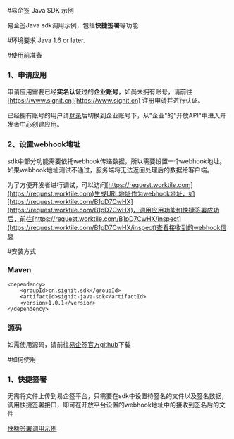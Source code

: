 
#易企签 Java SDK 示例

易企签Java sdk调用示例，包括**快捷签署**等功能

#环境要求
Java 1.6 or later.

#使用前准备
### 1、申请应用
申请应用需要已经**实名认证**过的**企业账号**，如尚未拥有账号，请前往[https://www.signit.cn](https://www.signit.cn) 注册申请并进行认证。

已经拥有账号的用户请[登录](https://app.signit.cn/login)后切换到企业账号下，从"企业"的"开放API"中进入开发者中心创建应用。

### 2、设置webhook地址
sdk中部分功能需要依托webhook传递数据，所以需要设置一个webhook地址。如果webhook地址测试不通过，服务端将无法返回处理后的数据给客户端。

为了方便开发者进行调试，可以访问[https://request.worktile.com](https://request.worktile.com)生成URL地址作为webhook地址，如[https://request.worktile.com/B1pD7CwHX](https://request.worktile.com/B1pD7CwHX)，调用应用功能如快捷签署成功后，前往[https://request.worktile.com/B1pD7CwHX/inspect](https://request.worktile.com/B1pD7CwHX/inspect)查看接收到的webhook信息

#安装方式


### Maven

	<dependency>
		<groupId>cn.signit.sdk</groupId>
		<artifactId>signit-java-sdk</artifactId>
		<version>1.0.1</version>
	</dependency>

### 源码
如需使用源码，请前往[易企签官方github](https://github.com/signit-wesign/java-sdk)下载



#如何使用
### 1、快捷签署

无需将文件上传到易企签平台，只需要在sdk中设置待签名的文件以及签名数据，调用快捷签署接口，即可在开放平台设置的webhook地址中的接收到签名后的文件

[快捷签署调用示例](https://github.com/signit-wesign/java-sdk-sample/blob/master/src/main/java/sample/QuickSignatureDemo.java)